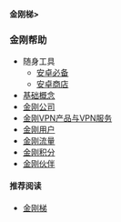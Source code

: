 #### 金刚梯>
### 金刚帮助
- 随身工具
  - [安卓必备](https://a2zitpro.github.io/web/greenhandtools)
  - [安卓商店](https://a2zitpro.github.io/web/appstores_b)
- [基础概念]()
- [金刚公司](https://a2zitpro.github.io/web/list_a2zitpro)
- [金刚VPN产品与VPN服务](https://a2zitpro.github.io/web/list_kkproducts&services)
- [金刚用户](https://a2zitpro.github.io/web/list_kkuser)
- [金刚流量]()
- [金刚积分]()
- [金刚伙伴]()




#### 推荐阅读
- [金刚梯](https://a2zitpro.github.io/web/dlb)
